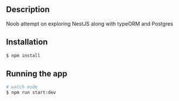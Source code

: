 ## Description

Noob attempt on exploring NestJS along with typeORM and Postgres

## Installation

```bash
$ npm install
```

## Running the app

```bash
# watch mode
$ npm run start:dev
```
